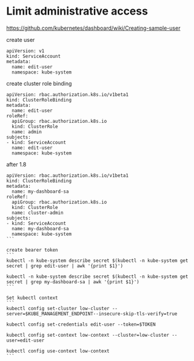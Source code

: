 # Limit administrative access
https://github.com/kubernetes/dashboard/wiki/Creating-sample-user 

create user
```
apiVersion: v1
kind: ServiceAccount
metadata:
  name: edit-user
  namespace: kube-system
```

create cluster role binding
```
apiVersion: rbac.authorization.k8s.io/v1beta1
kind: ClusterRoleBinding
metadata:
  name: edit-user
roleRef:
  apiGroup: rbac.authorization.k8s.io
  kind: ClusterRole
  name: admin
subjects:
- kind: ServiceAccount
  name: edit-user
  namespace: kube-system
```

after 1.8
````
apiVersion: rbac.authorization.k8s.io/v1beta1
kind: ClusterRoleBinding
metadata:
  name: my-dashboard-sa
roleRef:
  apiGroup: rbac.authorization.k8s.io
  kind: ClusterRole
  name: cluster-admin
subjects:
- kind: ServiceAccount
  name: my-dashboard-sa
  namespace: kube-system
```

create bearer token
```
kubectl -n kube-system describe secret $(kubectl -n kube-system get secret | grep edit-user | awk '{print $1}')

kubectl -n kube-system describe secret $(kubectl -n kube-system get secret | grep my-dashboard-sa | awk '{print $1}')
```

Set kubectl context
```
kubectl config set-cluster low-cluster --server=$KUBE_MANAGEMENT_ENDPOINT--insecure-skip-tls-verify=true

kubectl config set-credentials edit-user --token=$TOKEN

kubectl config set-context low-context --cluster=low-cluster --user=edit-user

kubectl config use-context low-context
```